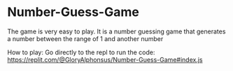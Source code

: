 # Number-Guess-Game
The game is very easy to play.
It is a number guessing game that generates a number between the range of 1 and another number

How to play:
Go directly to the repl to run the code: https://replit.com/@GloryAlphonsus/Number-Guess-Game#index.js
